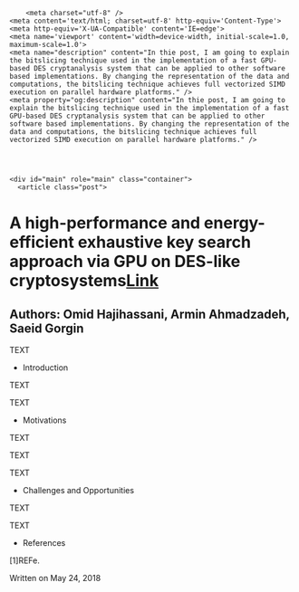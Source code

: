 <html>
  <head>
    <title>A high-performance and energy-efficient exhaustive key search approach via GPU on DES-like cryptosystems – Omid Hajihassani – University of Alberta</title>

        <meta charset="utf-8" />
    <meta content='text/html; charset=utf-8' http-equiv='Content-Type'>
    <meta http-equiv='X-UA-Compatible' content='IE=edge'>
    <meta name='viewport' content='width=device-width, initial-scale=1.0, maximum-scale=1.0'>
    <meta name="description" content="In thie post, I am going to explain the bitslicing technique used in the implementation of a fast GPU-based DES cryptanalysis system that can be applied to other software based implementations. By changing the representation of the data and computations, the bitslicing technique achieves full vectorized SIMD execution on parallel hardware platforms." />
    <meta property="og:description" content="In thie post, I am going to explain the bitslicing technique used in the implementation of a fast GPU-based DES cryptanalysis system that can be applied to other software based implementations. By changing the representation of the data and computations, the bitslicing technique achieves full vectorized SIMD execution on parallel hardware platforms." />
    
  </head>

  <body>
    <div class="wrapper-masthead">
      <div class="container">
        <header class="masthead clearfix">
        </header>
      </div>
    </div>

    <div id="main" role="main" class="container">
      <article class="post">
  <h1>A high-performance and energy-efficient exhaustive key search approach via GPU on DES-like cryptosystems<a href="https://link.springer.com/article/10.1007/s11227-017-2120-9">Link</a></h1>
  <h2> Authors: Omid Hajihassani, Armin Ahmadzadeh, Saeid Gorgin</h2>
  <div class="entry">
    <p>TEXT</p>

<ul>
  <li>Introduction</li>
</ul>

<p>TEXT</p>

<p>TEXT</p>

<ul>
  <li>Motivations</li>
</ul>

<p>TEXT</p>

<p>TEXT</p>

<p>TEXT</p>

<ul>
  <li>Challenges and Opportunities</li>
</ul>

<p>TEXT</p>

<p>TEXT</p>

<ul>
  <li>References</li>
</ul>

<p>[1]REFe.</p>


  </div>

  <div class="date">
    Written on May 24, 2018
  </div>

  
</article>
</body>
</html>
